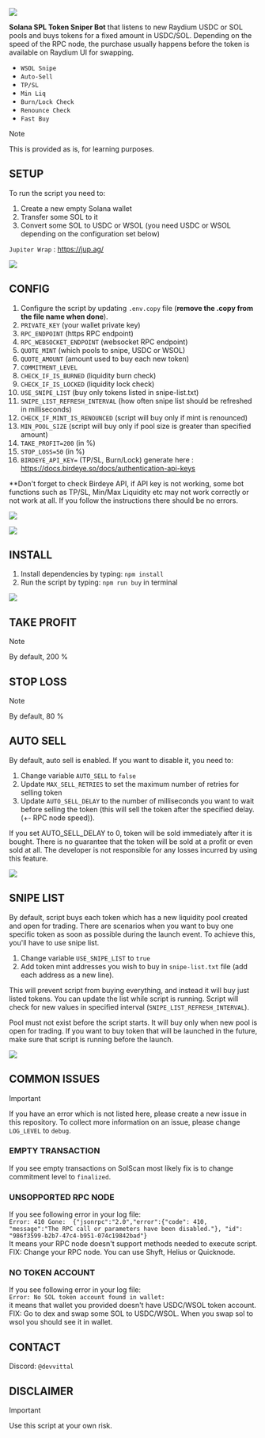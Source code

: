 ![](https://github.com/SolanaMemeLab/sol-sniper-bot/blob/cebe18f309719a07272b1baf8ae25a884e1655b1/readme/SOLMEMELAB%20bg.png)

**Solana SPL Token Sniper Bot** that listens to new Raydium USDC or SOL pools and buys tokens for a fixed amount in USDC/SOL.
Depending on the speed of the RPC node, the purchase usually happens before the token is available on Raydium UI for swapping.

- `WSOL Snipe`
- `Auto-Sell`
- `TP/SL`
- `Min Liq`
- `Burn/Lock Check`
- `Renounce Check`
- `Fast Buy`

> [!NOTE]
> This is provided as is, for learning purposes.

## SETUP
To run the script you need to:
1. Create a new empty Solana wallet
2. Transfer some SOL to it
3. Convert some SOL to USDC or WSOL (you need USDC or WSOL depending on the configuration set below)

`Jupiter Wrap` : https://jup.ag/

![](https://github.com/SolanaMemeLab/sol-sniper-bot/blob/cebe18f309719a07272b1baf8ae25a884e1655b1/readme/jupiterwrap.png)

## CONFIG
1. Configure the script by updating `.env.copy` file (**remove the .copy from the file name when done**).
2. `PRIVATE_KEY` (your wallet private key)
3. `RPC_ENDPOINT` (https RPC endpoint)
4. `RPC_WEBSOCKET_ENDPOINT` (websocket RPC endpoint)
5. `QUOTE_MINT` (which pools to snipe, USDC or WSOL)
6. `QUOTE_AMOUNT` (amount used to buy each new token)
7. `COMMITMENT_LEVEL`
8. `CHECK_IF_IS_BURNED` (liquidity burn check)
9. `CHECK_IF_IS_LOCKED` (liquidity lock check)
10. `USE_SNIPE_LIST` (buy only tokens listed in snipe-list.txt)
11. `SNIPE_LIST_REFRESH_INTERVAL` (how often snipe list should be refreshed in milliseconds)
12. `CHECK_IF_MINT_IS_RENOUNCED` (script will buy only if mint is renounced)
13. `MIN_POOL_SIZE` (script will buy only if pool size is greater than specified amount)
14. `TAKE_PROFIT=200` (in %)
15. `STOP_LOSS=50` (in %)
16. `BIRDEYE_API_KEY=` (TP/SL, Burn/Lock) generate here : https://docs.birdeye.so/docs/authentication-api-keys

**Don't forget to check Birdeye API, if API key is not working, some bot functions such as TP/SL, Min/Max Liquidity etc may not work correctly or not work at all. If you follow the instructions there should be no errors.

![](https://github.com/SolanaMemeLab/sol-sniper-bot/blob/cebe18f309719a07272b1baf8ae25a884e1655b1/readme/bird.png)

![](https://github.com/SolanaMemeLab/sol-sniper-bot/blob/cebe18f309719a07272b1baf8ae25a884e1655b1/readme/env.png)
  
## INSTALL
1. Install dependencies by typing: `npm install`
2. Run the script by typing: `npm run buy` in terminal

![](https://github.com/SolanaMemeLab/sol-sniper-bot/blob/cebe18f309719a07272b1baf8ae25a884e1655b1/readme/preview.png)

## TAKE PROFIT

> [!NOTE]
> By default, 200 % 

## STOP LOSS

> [!NOTE]
> By default, 80 %

## AUTO SELL
By default, auto sell is enabled. If you want to disable it, you need to:
1. Change variable `AUTO_SELL` to `false`
2. Update `MAX_SELL_RETRIES` to set the maximum number of retries for selling token
3. Update `AUTO_SELL_DELAY` to the number of milliseconds you want to wait before selling the token (this will sell the token after the specified delay. (+- RPC node speed)).

If you set AUTO_SELL_DELAY to 0, token will be sold immediately after it is bought.
There is no guarantee that the token will be sold at a profit or even sold at all. The developer is not responsible for any losses incurred by using this feature.

![](https://github.com/SolanaMemeLab/sol-sniper-bot/blob/cebe18f309719a07272b1baf8ae25a884e1655b1/readme/token.png)

## SNIPE LIST
By default, script buys each token which has a new liquidity pool created and open for trading.
There are scenarios when you want to buy one specific token as soon as possible during the launch event.
To achieve this, you'll have to use snipe list.
1. Change variable `USE_SNIPE_LIST` to `true` 
2. Add token mint addresses you wish to buy in `snipe-list.txt` file (add each address as a new line).

This will prevent script from buying everything, and instead it will buy just listed tokens.
You can update the list while script is running. Script will check for new values in specified interval (`SNIPE_LIST_REFRESH_INTERVAL`).

Pool must not exist before the script starts.
It will buy only when new pool is open for trading. If you want to buy token that will be launched in the future, make sure that script is running before the launch.

![](https://github.com/SolanaMemeLab/sol-sniper-bot/blob/cebe18f309719a07272b1baf8ae25a884e1655b1/readme/snipelist.png)


## COMMON ISSUES

> [!IMPORTANT]
> If you have an error which is not listed here, please create a new issue in this repository.
> To collect more information on an issue, please change `LOG_LEVEL` to `debug`.
> 
> ### EMPTY TRANSACTION
> If you see empty transactions on SolScan most likely fix is to change commitment level to `finalized`.
> 
> ### UNSOPPORTED RPC NODE
> If you see following error in your log file:  
> `Error: 410 Gone:  {"jsonrpc":"2.0","error":{"code": 410, "message":"The RPC call or parameters have been disabled."}, "id": "986f3599-b2b7-47c4-b951-074c19842bad"}`  
> It means your RPC node doesn't support methods needed to execute script.
> FIX: Change your RPC node. You can use Shyft, Helius or Quicknode. 
> 
> ### NO TOKEN ACCOUNT
> If you see following error in your log file:  
> `Error: No SOL token account found in wallet:`  
> it means that wallet you provided doesn't have USDC/WSOL token account.
> FIX: Go to dex and swap some SOL to USDC/WSOL. When you swap sol to wsol you should see it in wallet.

## CONTACT
Discord: `@devvittal`

## DISCLAIMER

> [!IMPORTANT]
> Use this script at your own risk.
